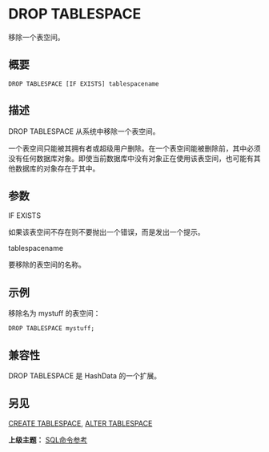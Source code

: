 # DROP TABLESPACE

移除一个表空间。

## 概要

```
DROP TABLESPACE [IF EXISTS] tablespacename
```

## 描述

DROP TABLESPACE 从系统中移除一个表空间。

一个表空间只能被其拥有者或超级用户删除。在一个表空间能被删除前，其中必须没有任何数据库对象。即使当前数据库中没有对象正在使用该表空间，也可能有其他数据库的对象存在于其中。

## 参数

IF EXISTS

如果该表空间不存在则不要抛出一个错误，而是发出一个提示。

tablespacename

要移除的表空间的名称。

## 示例

移除名为 mystuff 的表空间：

```
DROP TABLESPACE mystuff;
```

## 兼容性

DROP TABLESPACE 是 HashData 的一个扩展。

## 另见

[CREATE TABLESPACE](./create-tablespace.md), [ALTER TABLESPACE](./alter-tablespace.md)

**上级主题：** [SQL命令参考](./README.md)

